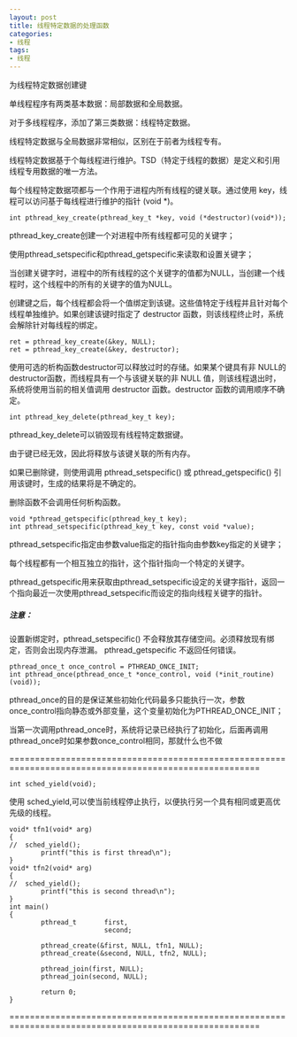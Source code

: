 ```yaml
---
layout: post
title: 线程特定数据的处理函数
categories:
- 线程
tags:
- 线程
---
```


为线程特定数据创建键

单线程程序有两类基本数据：局部数据和全局数据。

对于多线程程序，添加了第三类数据：线程特定数据。

线程特定数据与全局数据非常相似，区别在于前者为线程专有。

线程特定数据基于个每线程进行维护。TSD（特定于线程的数据）是定义和引用线程专用数据的唯一方法。

每个线程特定数据项都与一个作用于进程内所有线程的键关联。通过使用 key，线程可以访问基于每线程进行维护的指针 (void *)。
    
    int pthread_key_create(pthread_key_t *key, void (*destructor)(void*));

pthread_key_create创建一个对进程中所有线程都可见的关键字；

使用pthread_setspecific和pthread_getspecific来读取和设置关键字；

当创建关键字时，进程中的所有线程的这个关键字的值都为NULL，当创建一个线程时，这个线程中的所有的关键字的值为NULL。

创建键之后，每个线程都会将一个值绑定到该键。这些值特定于线程并且针对每个线程单独维护。如果创建该键时指定了 destructor 函数，则该线程终止时，系统会解除针对每线程的绑定。
    
    ret = pthread_key_create(&key, NULL);
    ret = pthread_key_create(&key, destructor);

使用可选的析构函数destructor可以释放过时的存储。如果某个键具有非 NULL的destructor函数，而线程具有一个与该键关联的非 NULL 值，则该线程退出时，系统将使用当前的相关值调用 destructor 函数。destructor 函数的调用顺序不确定。
    
    int pthread_key_delete(pthread_key_t key);

pthread_key_delete可以销毁现有线程特定数据键。

由于键已经无效，因此将释放与该键关联的所有内存。

如果已删除键，则使用调用 pthread_setspecific() 或 pthread_getspecific() 引用该键时，生成的结果将是不确定的。

删除函数不会调用任何析构函数。
    
    void *pthread_getspecific(pthread_key_t key);
    int pthread_setspecific(pthread_key_t key, const void *value);

pthread_setspecific指定由参数value指定的指针指向由参数key指定的关键字；

每个线程都有一个相互独立的指针，这个指针指向一个特定的关键字。

pthread_getspecific用来获取由pthread_setspecific设定的关键字指针，返回一个指向最近一次使用pthread_setspecific而设定的指向线程关键字的指针。

##### 注意：
设置新绑定时，pthread_setspecific() 不会释放其存储空间。必须释放现有绑定，否则会出现内存泄漏。
pthread_getspecific 不返回任何错误。


    pthread_once_t once_control = PTHREAD_ONCE_INIT;
    int pthread_once(pthread_once_t *once_control, void (*init_routine)(void));


pthread_once的目的是保证某些初始化代码最多只能执行一次，参数once_control指向静态或外部变量，这个变量初始化为PTHREAD_ONCE_INIT；

当第一次调用pthread_once时，系统将记录已经执行了初始化，后面再调用pthread_once时如果参数once_control相同，那就什么也不做

=======================================================================================================

    int sched_yield(void);

使用 sched_yield,可以使当前线程停止执行，以便执行另一个具有相同或更高优先级的线程。
    
    void* tfn1(void* arg)
    {
    //	sched_yield();
            printf("this is first thread\n");
    }
    void* tfn2(void* arg)
    {
    //	sched_yield();
            printf("this is second thread\n");
    }
    int main()
    {
            pthread_t       first,
                            second;
    
            pthread_create(&first, NULL, tfn1, NULL);
            pthread_create(&second, NULL, tfn2, NULL);
    
            pthread_join(first, NULL);
            pthread_join(second, NULL);
    
            return 0;
    }


=======================================================================================================
